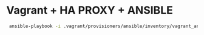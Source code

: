 # Vagrant + HA PROXY + ANSIBLE



```bash
 ansible-playbook -i .vagrant/provisioners/ansible/inventory/vagrant_ansible_inventory playbook.yml
```
